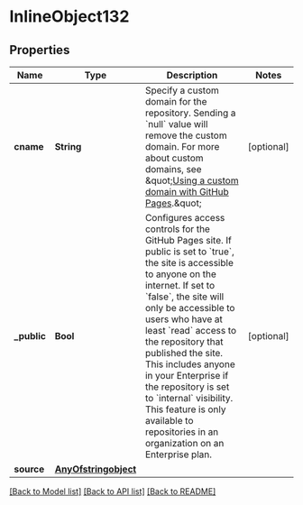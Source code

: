 # InlineObject132

## Properties
Name | Type | Description | Notes
------------ | ------------- | ------------- | -------------
**cname** | **String** | Specify a custom domain for the repository. Sending a &#x60;null&#x60; value will remove the custom domain. For more about custom domains, see \&quot;[Using a custom domain with GitHub Pages](https://help.github.com/articles/using-a-custom-domain-with-github-pages/).\&quot; | [optional] 
**_public** | **Bool** | Configures access controls for the GitHub Pages site. If public is set to &#x60;true&#x60;, the site is accessible to anyone on the internet. If set to &#x60;false&#x60;, the site will only be accessible to users who have at least &#x60;read&#x60; access to the repository that published the site. This includes anyone in your Enterprise if the repository is set to &#x60;internal&#x60; visibility. This feature is only available to repositories in an organization on an Enterprise plan. | [optional] 
**source** | [**AnyOfstringobject**](AnyOfstringobject.md) |  | 

[[Back to Model list]](../README.md#documentation-for-models) [[Back to API list]](../README.md#documentation-for-api-endpoints) [[Back to README]](../README.md)


